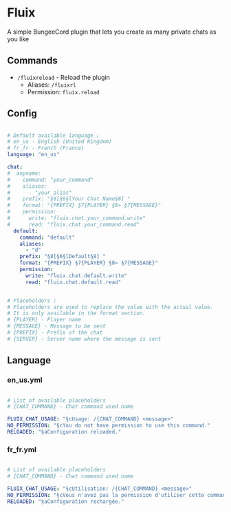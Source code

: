 # Fluix

A simple BungeeCord plugin that lets you create as many private chats as you like

## Commands

- `/fluixreload` - Reload the plugin
  - Aliases: `/fluixrl`
  - Permission: `fluix.reload`

## Config

```yaml

# Default available language :
# en_us - English (United Kingdom)
# fr_fr - French (France)
language: "en_us"

chat:
#  anyname:
#    command: "your_command"
#    aliases:
#      - "your_alias"
#    prefix: "§8[§6§lYour Chat Name§8] "
#    format: "{PREFIX} §7{PLAYER} §8» §7{MESSAGE}"
#    permission:
#      write: "fluix.chat.your_command.write"
#      read: "fluix.chat.your_command.read"
  default:
    command: "default"
    aliases:
      - "d"
    prefix: "§8[§6§lDefault§8] "
    format: "{PREFIX} §7{PLAYER} §8» §7{MESSAGE}"
    permission:
      write: "fluix.chat.default.write"
      read: "fluix.chat.default.read"


# Placeholders :
# Placeholders are used to replace the value with the actual value.
# It is only available in the format section.
# {PLAYER} - Player name
# {MESSAGE} - Message to be sent
# {PREFIX} - Prefix of the chat
# {SERVER} - Server name where the message is sent
```

## Language

### en_us.yml
```yaml

# List of available placeholders
# {CHAT_COMMAND} - Chat command used name

FLUIX_CHAT_USAGE: "§cUsage: /{CHAT_COMMAND} <message>"
NO_PERMISSION: "§cYou do not have permission to use this command."
RELOADED: "§aConfiguration reloaded."

```

### fr_fr.yml
```yaml

# List of available placeholders
# {CHAT_COMMAND} - Chat command used name

FLUIX_CHAT_USAGE: "§cUtilisation: /{CHAT_COMMAND} <message>"
NO_PERMISSION: "§cVous n'avez pas la permission d'utiliser cette commande."
RELOADED: "§aConfiguration rechargée."

```
